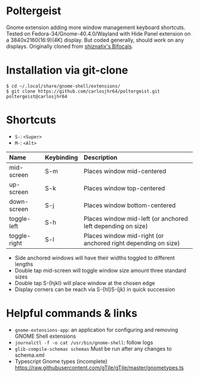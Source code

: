 # Poltergeist
Gnome extension adding more window management keyboard shortcuts.
Tested on Fedora-34/Gnome-40.4.0/Wayland with Hide Panel extension on a 3840x2160(16:9)(4K) display.
But coded generally, should work on any displays.
Originally cloned from [shiznatix's Bifocals](https://github.com/shiznatix/bifocals-gnome-extension).

# Installation via git-clone
```console
$ cd ~/.local/share/gnome-shell/extensions/
$ git clone https://github.com/carlosjhr64/poltergeist.git poltergeist@carlosjhr64
```

# Shortcuts

* `S-`: `<Super>`
* `M-`: `<Alt>`

| Name         | Keybinding | Description |
| :---         | :---       | :---        |
| mid-screen   | S-m        | Places window mid-centered |
| up-screen    | S-k        | Places window top-centered |
| down-screen  | S-j        | Places window bottom-centered |
| toggle-left  | S-h        | Places window mid-left (or anchored left depending on size)|
| toggle-right | S-l        | Places window mid-right (or anchored right depending on size)|

* Side anchored windows will have their widths toggled to different lengths
* Double tap mid-screen will toggle window size amount three standard sizes
* Double tap S-{hjkl} will place window at the chosen edge
* Display corners can be reach via S-{hl}S-{jk} in quick succession

# Helpful commands & links
* `gnome-extensions-app`: an application for configuring and removing GNOME Shell extensions
* `journalctl -f -o cat /usr/bin/gnome-shell`: follow logs
* `glib-compile-schemas schemas` Must be run after any changes to schema.xml
* Typescript Gnome types (incomplete) https://raw.githubusercontent.com/gTile/gTile/master/gnometypes.ts
